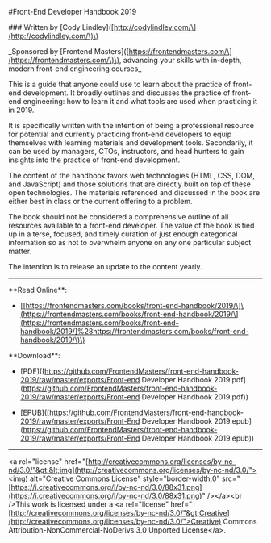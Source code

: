 \#Front-End Developer Handbook 2019

\#\#\# Written by \[Cody Lindley\]\([http://codylindley.com/\](http://codylindley.com/\)\)

\_Sponsored by \[Frontend Masters\]\([https://frontendmasters.com/\](https://frontendmasters.com/\)\), advancing your skills with in-depth, modern front-end engineering courses\_

This is a guide that anyone could use to learn about the practice of front-end development. It broadly outlines and discusses the practice of front-end engineering: how to learn it and what tools are used when practicing it in 2019.

It is specifically written with the intention of being a professional resource for potential and currently practicing front-end developers to equip themselves with learning materials and development tools. Secondarily, it can be used by managers, CTOs, instructors, and head hunters to gain insights into the practice of front-end development.

The content of the handbook favors web technologies \(HTML, CSS, DOM, and JavaScript\) and those solutions that are directly built on top of these open technologies. The materials referenced and discussed in the book are either best in class or the current offering to a problem.

The book should not be considered a comprehensive outline of all resources available to a front-end developer. The value of the book is tied up in a terse, focused, and timely curation of just enough categorical information so as not to overwhelm anyone on any one particular subject matter.

The intention is to release an update to the content yearly.

---

\*\*Read Online\*\*:

* \[[https://frontendmasters.com/books/front-end-handbook/2019/\]\(https://frontendmasters.com/books/front-end-handbook/2019/\](https://frontendmasters.com/books/front-end-handbook/2019/]%28https://frontendmasters.com/books/front-end-handbook/2019/\)\)

\*\*Download\*\*:

* \[PDF\]\([https://github.com/FrontendMasters/front-end-handbook-2019/raw/master/exports/Front-end Developer Handbook 2019.pdf\](https://github.com/FrontendMasters/front-end-handbook-2019/raw/master/exports/Front-end Developer Handbook 2019.pdf\)\)

* \[EPUB\]\([https://github.com/FrontendMasters/front-end-handbook-2019/raw/master/exports/Front-End Developer Handbook 2019.epub\](https://github.com/FrontendMasters/front-end-handbook-2019/raw/master/exports/Front-End Developer Handbook 2019.epub\)\)

---

&lt;a rel="license" href="[http://creativecommons.org/licenses/by-nc-nd/3.0/"&gt;&lt;img](http://creativecommons.org/licenses/by-nc-nd/3.0/"><img) alt="Creative Commons License" style="border-width:0" src="[https://i.creativecommons.org/l/by-nc-nd/3.0/88x31.png](https://i.creativecommons.org/l/by-nc-nd/3.0/88x31.png)" /&gt;&lt;/a&gt;&lt;br /&gt;This work is licensed under a &lt;a rel="license" href="[http://creativecommons.org/licenses/by-nc-nd/3.0/"&gt;Creative](http://creativecommons.org/licenses/by-nc-nd/3.0/">Creative) Commons Attribution-NonCommercial-NoDerivs 3.0 Unported License&lt;/a&gt;.

